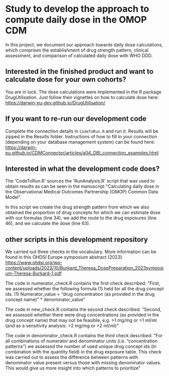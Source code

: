 # Study to develop the approach to compute daily dose in the OMOP CDM

In this project, we document our approach towards daily dose calculations, which comprises the establishment of drug strength pattern, clinical assessment, and comparison of calculated daily dose with WHO DDD.

## Interested in the finished product and want to calculate dose for your own cohorts?
You are in luck. The dose calculations were implemented in the R package DrugUtilisation. Just follow their vignettes on how to calculate dose here: 
https://darwin-eu-dev.github.io/DrugUtilisation/

## If you want to re-run our development code
Complete the connection details in `CodeToRun.R` and run it. Results will be zipped in the Results folder. 
Instructions of how to fill in your connection (depending on your database management system) can be found here: 
https://darwin-eu.github.io/CDMConnector/articles/a04_DBI_connection_examples.html

## Interested in what the development code does?
The 'CodeToRun.R' sources the 'RunAnalysis.R' script that was used to obtain results as can be seen in the manuscript "Calculating daily dose in the Observational Medical Outcomes Partnership (OMOP) Common Data Model".

In this script we create the drug strength pattern from which we also obtained the proportion of drug concepts for which we can estimate dose with our formulas (line 34), we add the route to the drug exposures (line 46), and we calculate the dose (line 63). 

## other scripts in this development repository
We carried out three checks in the vocabulary. More information can be found in this OHDSI Europe symposium abstract (2023). https://www.ohdsi.org/wp-content/uploads/2023/10/Burkard_Theresa_DosePreparation_2023symposium-Theresa-Burkard-1.pdf

The code in numerator_check.R contains the first check described:
"First, we assessed whether the following formula (1) held for all the drug concept ids. 
(1) Numerator_value = “drug concentration (as provided in the drug concept name)” * denominator_value"

The code in new_check.R contains the second check described:
"Second, we assessed whether there were drug concentrations (as provided in the drug concept name)
that may not be feasible, e.g. >1 mg/mg or >1 ml/ml (and as a sensitivity analysis: >2 mg/mg or >2 
ml/ml)"

The code in denominator_check.R contains the third check described:
"For all combinations of numerator and denominator units (i.e. “concentration patterns”) we assessed 
the number of used unique drug concept ids (in combination with the quantity field) in the drug 
exposure table. This check was carried out to assess the difference between patterns with 
denominator value present versus those with missing denominator values. This would give us more 
insight into which patterns to prioritize"
